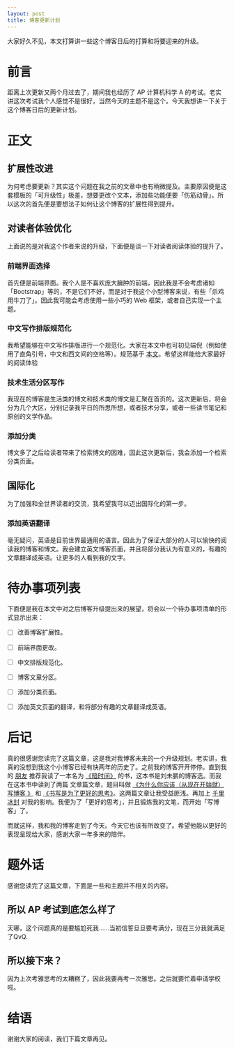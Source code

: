 ```yaml
---
layout: post
title: 博客更新计划
---
```

大家好久不见，本文打算讲一些这个博客日后的打算和将要迎来的升级。
<!--more-->
# 前言
距离上次更新又两个月过去了，期间我也经历了 AP 计算机科学 A 的考试。老实讲这次考试我个人感觉不是很好，当然今天的主题不是这个。今天我想讲一下关于这个博客日后的更新计划。
# 正文
## 扩展性改进
为何考虑要更新？其实这个问题在我之前的文章中也有稍微提及。主要原因便是这套模板的「可升级性」极差，想要更改个文本，添加些功能便要「伤筋动骨」。所以这次的首先便是要想法子如何让这个博客的扩展性得到提升。
## 对读者体验优化
上面说的是对我这个作者来说的升级，下面便是谈一下对读者阅读体验的提升了。
### 前端界面选择
首先便是前端界面。我个人是不喜欢庞大臃肿的前端，因此我是不会考虑诸如「Bootstrap」等的，不是它们不好，而是对于我这个小型博客来说，有些「杀鸡用牛刀了」。因此我可能会考虑使用一些小巧的 Web 框架，或者自己实现一个主题。
### 中文写作排版规范化
我希望能够在中文写作排版进行一个规范化。大家在本文中也可初见端倪（例如使用了直角引号，中文和西文间的空格等）。规范基于 [本文](https://github.com/mzlogin/chinese-copywriting-guidelines)。希望这样能给大家最好的阅读体验
### 技术生活分区写作
我现在的博客是生活类的博文和技术类的博文是汇聚在首页的。这次更新后，将会分为几个大区，分别记录我平日的所思所想，或者技术分享，或者一些读书笔记和原创的文学作品。
### 添加分类
博文多了之后给读者带来了检索博文的困难，因此这次更新后，我会添加一个检索分类页面。
## 国际化
为了加强和全世界读者的交流，我希望我可以迈出国际化的第一步。
### 添加英语翻译
毫无疑问，英语是目前世界最通用的语言。因此为了保证大部分的人可以愉快的阅读我的博客和博文。我会建立英文博客页面，并且将部分我认为有意义的，有趣的文章翻译成英语。让更多的人看到我的文字。

# 待办事项列表
下面便是我在本文中对之后博客升级提出来的展望，将会以一个待办事项清单的形式显示出来：

+ [ ] 改善博客扩展性。

+ [ ] 前端界面更改。

+ [ ] 中文排版规范化。

+ [ ] 博客文章分区。

+ [ ] 添加分类页面。

+ [ ] 添加英文页面的翻译，和将部分有趣的文章翻译成英语。

# 后记
真的很感谢您读完了这篇文章，这是我对我博客未来的一个升级规划。老实讲，我真的没想到我这个小博客已经有快两年的历史了。之前我的博客开开停停。直到我的 [朋友](https://goefang.github.io) 推荐我读了一本名为 [《暗时间》](https://book.douban.com/subject/6709809/) 的书，这本书是刘未鹏的博客选。而我在这本书中读到了两篇 文章篇文章，题目叫做 [《为什么你应该（从现在开始就）写博客 》](http://mindhacks.cn/2009/02/15/why-you-should-start-blogging-now/) 和 [《书写是为了更好的思考》](http://mindhacks.cn/2009/02/09/writing-is-better-thinking/)。这两篇文章让我受益匪浅。再加上 [千里冰封](https://ice1000.org) 对我的影响。我便为了「更好的思考」，并且锻炼我的文笔，而开始「写博客」了。

而就这样，我和我的博客走到了今天。今天它也该有所改变了。希望他能以更好的表现呈现给大家，感谢大家一年多来的陪伴。
# 题外话
感谢您读完了这篇文章，下面是一些和主题并不相关的内容。
## 所以 AP 考试到底怎么样了
天哪，这个问题真的是要尴尬死我……当初信誓旦旦要考满分，现在三分我就满足了QvQ.
## 所以接下来？
因为上次考雅思考的太糟糕了，因此我要再考一次雅思。之后就要忙着申请学校啦。
# 结语
谢谢大家的阅读，我们下篇文章再见。